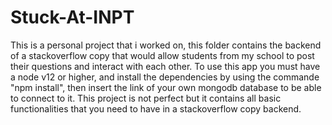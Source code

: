 # Stuck-At-INPT
This is a personal project that i worked on, this folder contains the backend of a stackoverflow copy that would allow students from my school to post their questions
and interact with each other.
To use this app you must have a node v12 or higher, and install the dependencies by using the commande "npm install", then insert the link of your own mongodb database
to be able to connect to it.
This project is not perfect but it contains all basic functionalities that you need to have in a stackoverflow copy backend.
